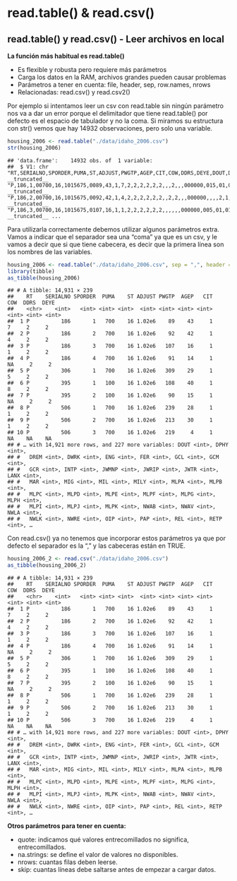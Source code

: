 read.table() & read.csv()
================

## read.table() y read.csv() - Leer archivos en local

**La función más habitual es read.table()**

-   Es flexible y robusta pero requiere más parámetros
-   Carga los datos en la RAM, archivos grandes pueden causar problemas
-   Parámetros a tener en cuenta: file, header, sep, row.names, nrows
-   Relacionadas: read.csv() y read.csv2()

Por ejemplo si intentamos leer un csv con read.table sin ningún
parámetro nos va a dar un error porque el delimitador que tiene
read.table() por defecto es el espacio de tabulador y no la coma. Si
miramos su estructura con str() vemos que hay 14932 observaciones, pero
solo una variable.

``` r
housing_2006 <- read.table("./data/idaho_2006.csv")
str(housing_2006)
```

    ## 'data.frame':    14932 obs. of  1 variable:
    ##  $ V1: chr  "RT,SERIALNO,SPORDER,PUMA,ST,ADJUST,PWGTP,AGEP,CIT,COW,DDRS,DEYE,DOUT,DPHY,DREM,DWRK,ENG,FER,GCL,GCM,GCR,INTP,JW"| __truncated__ "P,186,1,00700,16,1015675,0089,43,1,7,2,2,2,2,2,2,,,2,,,000000,015,01,01,2,1,1,3,2,0,0,1,0,0,0,0,0,0,0,0,3,5,3,3"| __truncated__ "P,186,2,00700,16,1015675,0092,42,1,4,2,2,2,2,2,2,,2,2,,,000000,,,,2,1,1,5,,,,,,,,,,,,,2,5,2,2,3,000000,00000,01"| __truncated__ "P,186,3,00700,16,1015675,0107,16,1,1,2,2,2,2,2,2,,,,,,000000,005,01,01,2,5,1,,,,,,,,,,,,,,3,5,3,3,3,000000,0000"| __truncated__ ...

Para utilizarla correctamente debemos utilizar algunos parámetros extra.
Vamos a indicar que el separador sea una “coma” ya que es un csv, y le
vamos a decir que si que tiene cabecera, es decir que la primera línea
son los nombres de las variables.

``` r
housing_2006 <- read.table("./data/idaho_2006.csv", sep = ",", header = TRUE)
library(tibble)
as_tibble(housing_2006)
```

    ## # A tibble: 14,931 × 239
    ##    RT    SERIALNO SPORDER  PUMA    ST ADJUST PWGTP  AGEP   CIT   COW  DDRS  DEYE
    ##    <chr>    <int>   <int> <int> <int>  <int> <int> <int> <int> <int> <int> <int>
    ##  1 P          186       1   700    16 1.02e6    89    43     1     7     2     2
    ##  2 P          186       2   700    16 1.02e6    92    42     1     4     2     2
    ##  3 P          186       3   700    16 1.02e6   107    16     1     1     2     2
    ##  4 P          186       4   700    16 1.02e6    91    14     1    NA     2     2
    ##  5 P          306       1   700    16 1.02e6   309    29     1     5     2     2
    ##  6 P          395       1   100    16 1.02e6   108    40     1     8     2     2
    ##  7 P          395       2   100    16 1.02e6    90    15     1    NA     2     2
    ##  8 P          506       1   700    16 1.02e6   239    28     1     1     2     2
    ##  9 P          506       2   700    16 1.02e6   213    30     1     1     2     2
    ## 10 P          506       3   700    16 1.02e6   219     4     1    NA    NA    NA
    ## # … with 14,921 more rows, and 227 more variables: DOUT <int>, DPHY <int>,
    ## #   DREM <int>, DWRK <int>, ENG <int>, FER <int>, GCL <int>, GCM <int>,
    ## #   GCR <int>, INTP <int>, JWMNP <int>, JWRIP <int>, JWTR <int>, LANX <int>,
    ## #   MAR <int>, MIG <int>, MIL <int>, MILY <int>, MLPA <int>, MLPB <int>,
    ## #   MLPC <int>, MLPD <int>, MLPE <int>, MLPF <int>, MLPG <int>, MLPH <int>,
    ## #   MLPI <int>, MLPJ <int>, MLPK <int>, NWAB <int>, NWAV <int>, NWLA <int>,
    ## #   NWLK <int>, NWRE <int>, OIP <int>, PAP <int>, REL <int>, RETP <int>, …

Con read.csv() ya no tenemos que incorporar estos parámetros ya que por
defecto el separador es la “,” y las cabeceras están en TRUE.

``` r
housing_2006_2 <- read.csv("./data/idaho_2006.csv")
as_tibble(housing_2006_2)
```

    ## # A tibble: 14,931 × 239
    ##    RT    SERIALNO SPORDER  PUMA    ST ADJUST PWGTP  AGEP   CIT   COW  DDRS  DEYE
    ##    <chr>    <int>   <int> <int> <int>  <int> <int> <int> <int> <int> <int> <int>
    ##  1 P          186       1   700    16 1.02e6    89    43     1     7     2     2
    ##  2 P          186       2   700    16 1.02e6    92    42     1     4     2     2
    ##  3 P          186       3   700    16 1.02e6   107    16     1     1     2     2
    ##  4 P          186       4   700    16 1.02e6    91    14     1    NA     2     2
    ##  5 P          306       1   700    16 1.02e6   309    29     1     5     2     2
    ##  6 P          395       1   100    16 1.02e6   108    40     1     8     2     2
    ##  7 P          395       2   100    16 1.02e6    90    15     1    NA     2     2
    ##  8 P          506       1   700    16 1.02e6   239    28     1     1     2     2
    ##  9 P          506       2   700    16 1.02e6   213    30     1     1     2     2
    ## 10 P          506       3   700    16 1.02e6   219     4     1    NA    NA    NA
    ## # … with 14,921 more rows, and 227 more variables: DOUT <int>, DPHY <int>,
    ## #   DREM <int>, DWRK <int>, ENG <int>, FER <int>, GCL <int>, GCM <int>,
    ## #   GCR <int>, INTP <int>, JWMNP <int>, JWRIP <int>, JWTR <int>, LANX <int>,
    ## #   MAR <int>, MIG <int>, MIL <int>, MILY <int>, MLPA <int>, MLPB <int>,
    ## #   MLPC <int>, MLPD <int>, MLPE <int>, MLPF <int>, MLPG <int>, MLPH <int>,
    ## #   MLPI <int>, MLPJ <int>, MLPK <int>, NWAB <int>, NWAV <int>, NWLA <int>,
    ## #   NWLK <int>, NWRE <int>, OIP <int>, PAP <int>, REL <int>, RETP <int>, …

**Otros parámetros para tener en cuenta:**

-   quote: indicamos qué valores entrecomillados no significa,
    entrecomillados.
-   na.strings: se define el valor de valores no disponibles.
-   nrows: cuantas filas deben leerse.
-   skip: cuantas líneas debe saltarse antes de empezar a cargar datos.
